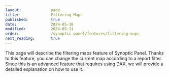 ```yaml
---
layout:             page
title:              Filtering Maps
published:          true
date:               2024-05-10
modified:           2024-05-11
order:              /synoptic-panel/features/filtering-maps
next_reading:       true
---
```

<todo visible>
    This page will describe the filtering maps feature of Synoptic Panel. Thanks to this feature, you can change the current map according to a report filter. Since this is an advanced feature that requires using DAX, we will provide a detailed explanation on how to use it.
</todo>